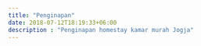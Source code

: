 ```yaml
---
title: "Penginapan"
date: 2018-07-12T18:19:33+06:00
description : "Penginapan homestay kamar murah Jogja"
---
```


